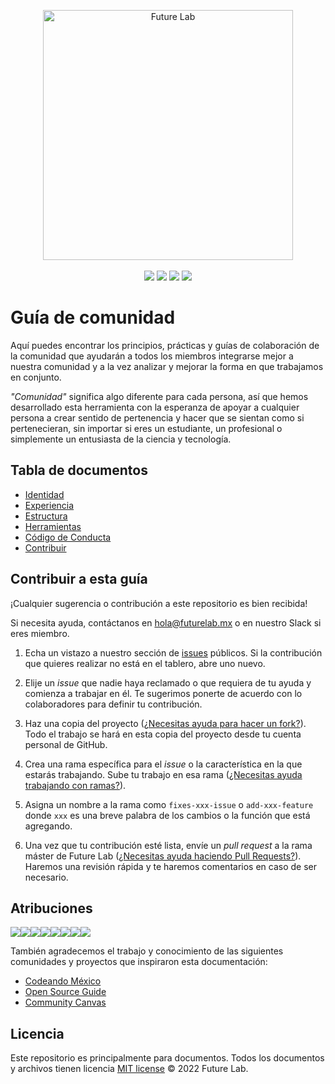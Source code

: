 <p align="center">
<img src="https://futurelab.mx/images/futurelab-landscape.png" width="400" alt="Future Lab"><br><br>
<a href="https://futurelab.mx/" target="_blank"><img src="https://img.shields.io/badge/website-Future%20Lab-success"></a>
<a href="https://drive.google.com/open?id=1p4ahpD7GXbd-Qh60tVjU_xkIgQhTw3fi" target="_blank"><img src="https://img.shields.io/badge/recursos-Google%20Drive-yellow"></a>
<a href="https://www.facebook.com/f.lab.mx/" target="_blank"><img src="https://img.shields.io/badge/social-Facebook-blue"></a>
<a href="https://github.com/futurelabmx" target="_blank"><img src="https://img.shields.io/badge/repos-GitHub-black"></a>
</p>
<!-- __ -->

# Guía de comunidad

Aquí puedes encontrar los principios, prácticas y guías de colaboración de la comunidad que ayudarán a todos los miembros integrarse mejor a nuestra comunidad y a la vez analizar y mejorar la forma en que trabajamos en conjunto.

_"Comunidad"_ significa algo diferente para cada persona, así que hemos desarrollado esta herramienta con la esperanza de apoyar a cualquier persona a crear sentido de pertenencia y hacer que se sientan como si pertenecieran, sin importar si eres un estudiante, un profesional o simplemente un entusiasta de la ciencia y tecnología.

## Tabla de documentos

- [Identidad](docs/IDENTIDAD.md)
- [Experiencia](docs/EXPERIENCIA.md)
- [Estructura](docs/ESTRUCTURA.md)
- [Herramientas](docs/HERRAMIENTAS.md)
- [Código de Conducta](docs/COD.md)
- [Contribuir](docs/CONTRIBUIR.md)

## Contribuir a esta guía

¡Cualquier sugerencia o contribución a este repositorio es bien recibida!

Si necesita ayuda, contáctanos en hola@futurelab.mx o en nuestro Slack si eres miembro.

1. Echa un vistazo a nuestro sección de [issues](https://github.com/futurelabmx/community/issues) públicos. Si la contribución que quieres realizar no está en el tablero, abre uno nuevo.

2. Elije un _issue_ que nadie haya reclamado o que requiera de tu ayuda y comienza a trabajar en él. Te sugerimos ponerte de acuerdo con lo colaboradores para definir tu contribución.

3. Haz una copia del proyecto ([¿Necesitas ayuda para hacer un fork?](https://help.github.com/en/github/getting-started-with-github/fork-a-repo)). Todo el trabajo se hará en esta copia del proyecto desde tu cuenta personal de GitHub.

4. Crea una rama específica para el _issue_ o la característica en la que estarás trabajando. Sube tu trabajo en esa rama ([¿Necesitas ayuda trabajando con ramas?](https://gist.github.com/aaossa/7db152babead60ab097ba2c898d379a6)).

5. Asigna un nombre a la rama como `fixes-xxx-issue` o `add-xxx-feature` donde `xxx` es una breve palabra de los cambios o la función que está agregando.

6. Una vez que tu contribución esté lista, envíe un _pull request_ a la rama máster de Future Lab ([¿Necesitas ayuda haciendo Pull Requests?](https://github.com/omegaup/omegaup/wiki/C%C3%B3mo-Hacer-un-Pull-Request)). Haremos una revisión rápida y te haremos comentarios en caso de ser necesario.

## Atribuciones

[![](https://sourcerer.io/fame/ricardomiron/ricardomiron/community/images/0)](https://sourcerer.io/fame/ricardomiron/ricardomiron/community/links/0)[![](https://sourcerer.io/fame/ricardomiron/ricardomiron/community/images/1)](https://sourcerer.io/fame/ricardomiron/ricardomiron/community/links/1)[![](https://sourcerer.io/fame/ricardomiron/ricardomiron/community/images/2)](https://sourcerer.io/fame/ricardomiron/ricardomiron/community/links/2)[![](https://sourcerer.io/fame/ricardomiron/ricardomiron/community/images/3)](https://sourcerer.io/fame/ricardomiron/ricardomiron/community/links/3)[![](https://sourcerer.io/fame/ricardomiron/ricardomiron/community/images/4)](https://sourcerer.io/fame/ricardomiron/ricardomiron/community/links/4)[![](https://sourcerer.io/fame/ricardomiron/ricardomiron/community/images/5)](https://sourcerer.io/fame/ricardomiron/ricardomiron/community/links/5)[![](https://sourcerer.io/fame/ricardomiron/ricardomiron/community/images/6)](https://sourcerer.io/fame/ricardomiron/ricardomiron/community/links/6)[![](https://sourcerer.io/fame/ricardomiron/ricardomiron/community/images/7)](https://sourcerer.io/fame/ricardomiron/ricardomiron/community/links/7)

También agradecemos el trabajo y conocimiento de las siguientes comunidades y proyectos que inspiraron esta documentación:
- [Codeando México](https://github.com/CodeandoMexico/comunidad)
- [Open Source Guide](https://github.com/github/opensource.guide)
- [Community Canvas](https://community-canvas.org/)

## Licencia

Este repositorio es principalmente para documentos. Todos los documentos y archivos tienen licencia [MIT license](LICENSE) © 2022 Future Lab.

